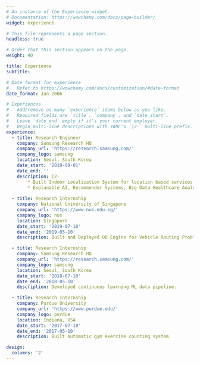 ```yaml
---
# An instance of the Experience widget.
# Documentation: https://wowchemy.com/docs/page-builder/
widget: experience

# This file represents a page section.
headless: true

# Order that this section appears on the page.
weight: 40

title: Experience
subtitle:

# Date format for experience
#   Refer to https://wowchemy.com/docs/customization/#date-format
date_format: Jan 2006

# Experiences.
#   Add/remove as many `experience` items below as you like.
#   Required fields are `title`, `company`, and `date_start`.
#   Leave `date_end` empty if it's your current employer.
#   Begin multi-line descriptions with YAML's `|2-` multi-line prefix.
experience:
  - title: Research Engineer
    company: Samsung Research HQ
    company_url: 'https://research.samsung.com/'
    company_logo: samsung
    location: Seoul, South Korea
    date_start: '2019-09-01'
    date_end: ''
    description: |2-
        * Built Indoor Localization System for location based services in retail stores.
        * Explanable AI, Recommender Systems, Big Data Healthcare Analytics
        
  - title: Research Internship
    company: National University of Singapore
    company_url: 'https://www.nus.edu.sg/'
    company_logo: nus
    location: Singapore
    date_start: '2019-07-10'
    date_end: '2019-05-10'
    description: Built and Deployed OD Engine for Vehicle Routing Problem.

  - title: Research Internship
    company: Samsung Research HQ
    company_url: 'https://research.samsung.com/'
    company_logo: samsung
    location: Seoul, South Korea
    date_start: '2018-07-10'
    date_end: '2018-05-10'
    description: Developed continuous learning ML data pipeline.

  - title: Research Internship
    company: Purdue University
    company_url: 'https://www.purdue.edu/'
    company_logo: purdue
    location: Indiana, USA
    date_start: '2017-07-10'
    date_end: '2017-05-10'
    description: Built automatic gym exercise counting system.

design:
  columns: '2'
---
```

